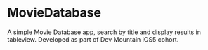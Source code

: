 # MovieDatabase
A simple Movie Database app, search by title and display results in tableview.
Developed as part of Dev Mountain iOS5 cohort.
